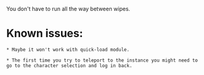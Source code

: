 You don't have to run all the way between wipes.


# Known issues:

	* Maybe it won't work with quick-load module.
	
	* The first time you try to teleport to the instance you might need to go to the character selection and log in back.
